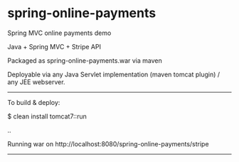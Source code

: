 # spring-online-payments
Spring MVC online payments demo

Java + Spring MVC + Stripe API

Packaged as spring-online-payments.war via maven 

Deployable via any Java Servlet implementation (maven tomcat plugin) / any JEE webserver.

---------------------------------------

To build & deploy:

$ clean install tomcat7::run

..

Running war on http://localhost:8080/spring-online-payments/stripe

-----------------------
